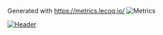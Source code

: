 Generated with https://metrics.lecoq.io/
![Metrics](https://metrics.lecoq.io/Dacops?template=classic&languages=1&achievements=1&base.indepth=false&base.hireable=false&languages.limit=8&languages.threshold=0%25&languages.other=false&languages.colors=github&languages.sections=most-used&languages.indepth=false&languages.analysis.timeout=15&languages.categories=markup%2C%20programming&languages.recent.categories=markup%2C%20programming&languages.recent.load=300&languages.recent.days=14&achievements.threshold=C&achievements.secrets=true&achievements.display=detailed&achievements.limit=0&config.timezone=Europe%2FLisbon)

[![Header](https://www.codewars.com/users/Dacops/badges/large "Header")](https://www.codewars.com/)
